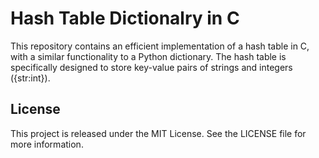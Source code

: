 # Hash Table Dictionalry in C

This repository contains an efficient implementation of a hash table in C, with a similar functionality to a Python dictionary. The hash table is specifically designed to store key-value pairs of strings and integers ({str:int}).


## License
This project is released under the MIT License. See the LICENSE file for more information.